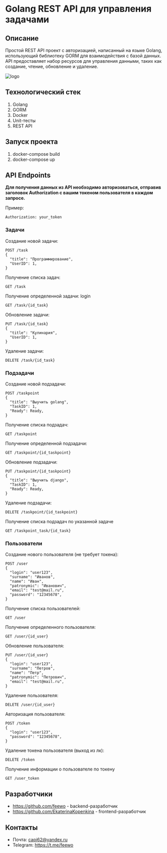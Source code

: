 # Golang REST API для управления задачами

## Описание

Простой REST API проект с авторизацией, написанный на языке Golang, использующий библиотеку GORM для взаимодействия с базой данных. API предоставляет набор ресурсов для управления данными, таких как создание, чтение, обновление и удаление.

![logo](https://github.com/feewo/TaskMaster_go/assets/57757873/8e8956c0-2c24-485c-8984-6ea65cc025ec)

## Технологический стек

1. Golang
2. GORM
3. Docker
4. Unit-тесты
5. REST API

## Запуск проекта

1. docker-compose build
2. docker-compose up

## API Endpoints
**Для получения данных из API необходимо авторизоваться, отправив заголовок Authorization с вашим токеном пользователя в каждом запросе.**

Пример:

```
Authorization: your_token
```

### Задачи

Создание новой задачи:

```
POST /task
{
  "title": "Программирование",
  "UserID": 1,
}
```

Получение списка задач:

```
GET /task
```

Получение определенной задачи:
login
```
GET /task/{id_task}
```

Обновление задачи:

```
PUT /task/{id_task}
{
  "title": "Кулинария",
  "UserID": 1,
}
```

Удаление задачи:

```
DELETE /task/{id_task}
```

### Подзадачи

Создание новой подзадачи:

```
POST /taskpoint
{
  "title": "Выучить golang",
  "TaskID": 1,
  "Ready": Ready,
}
```

Получение списка подзадач:

```
GET /taskpoint
```

Получение определенной подзадачи:

```
GET /taskpoint/{id_taskpoint}
```

Обновление подзадачи:

```
PUT /taskpoint/{id_taskpoint}
{
  "title": "Выучить django",
  "TaskID": 1,
  "Ready": Ready,
}
```

Удаление подзадачи:

```
DELETE /taskpoint/{id_taskpoint}
```

Получение списка подзадач по указанной задаче

```
GET /taskpoint_task/{id_task}
```

### Пользователи

Создание нового пользователя (не требует токена):

```
POST /user
{
  "login": "user123",
  "surname": "Иванов",
  "name": "Иван",
  "patronymic": "Иванович",
  "email": "test@mail.ru",
  "password": "12345678",
}
```

Получение списка пользователей:

```
GET /user
```

Получение определенного пользователя:

```
GET /user/{id_user}
```

Обновление пользователя:

```
PUT /user/{id_user}
{
  "login": "user123",
  "surname": "Петров",
  "name": "Петр",
  "patronymic": "Петрович",
  "email": "test@mail.ru",
}
```

Удаление пользователя:

```
DELETE /user/{id_user}
```

Авторизация пользователя:

```
POST /token
{
  "login": "user123",
  "password": "12345678",
}
```

Удаление токена пользователя (выход из лк):

```
DELETE /token
```

Получение информации о пользователе по токену
```
GET /user_token
```

## Разработчики
+ https://github.com/feewo - backend-разработчик
+ https://github.com/EkaterinaKopenkina - frontend-разработчик

## Контакты

+ Почта: [capi62@yandex.ru](mailto:capi62@yandex.ru)
+ Telegram: https://t.me/feewo
